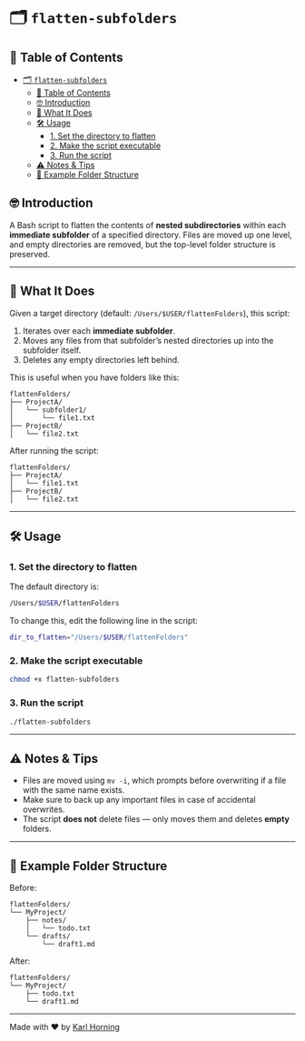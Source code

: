 # 🗂️ `flatten-subfolders`

## 📖 Table of Contents

- [🗂️ `flatten-subfolders`](#️-flatten-subfolders)
  - [📖 Table of Contents](#-table-of-contents)
  - [🤓 Introduction](#-introduction)
  - [📌 What It Does](#-what-it-does)
  - [🛠️ Usage](#️-usage)
    - [1. Set the directory to flatten](#1-set-the-directory-to-flatten)
    - [2. Make the script executable](#2-make-the-script-executable)
    - [3. Run the script](#3-run-the-script)
  - [⚠️ Notes \& Tips](#️-notes--tips)
  - [📂 Example Folder Structure](#-example-folder-structure)

## 🤓 Introduction

A Bash script to flatten the contents of **nested subdirectories** within each **immediate subfolder** of a specified directory. Files are moved up one level, and empty directories are removed, but the top-level folder structure is preserved.

---

## 📌 What It Does

Given a target directory (default: `/Users/$USER/flattenFolders`), this script:

1. Iterates over each **immediate subfolder**.
2. Moves any files from that subfolder’s nested directories up into the subfolder itself.
3. Deletes any empty directories left behind.

This is useful when you have folders like this:

```text
flattenFolders/
├── ProjectA/
│   └── subfolder1/
│       └── file1.txt
├── ProjectB/
│   └── file2.txt
```

After running the script:

```text
flattenFolders/
├── ProjectA/
│   └── file1.txt
├── ProjectB/
│   └── file2.txt
```

---

## 🛠️ Usage

### 1. Set the directory to flatten

The default directory is:

```bash
/Users/$USER/flattenFolders
```

To change this, edit the following line in the script:

```bash
dir_to_flatten="/Users/$USER/flattenFolders"
```

### 2. Make the script executable

```bash
chmod +x flatten-subfolders
```

### 3. Run the script

```bash
./flatten-subfolders
```

---

## ⚠️ Notes & Tips

- Files are moved using `mv -i`, which prompts before overwriting if a file with the same name exists.
- Make sure to back up any important files in case of accidental overwrites.
- The script **does not** delete files — only moves them and deletes **empty** folders.

---

## 📂 Example Folder Structure

Before:

```text
flattenFolders/
└── MyProject/
    ├── notes/
    │   └── todo.txt
    └── drafts/
        └── draft1.md
```

After:

```text
flattenFolders/
└── MyProject/
    ├── todo.txt
    └── draft1.md
```

---

Made with ❤️ by [Karl Horning](https://github.com/Karl-Horning)
